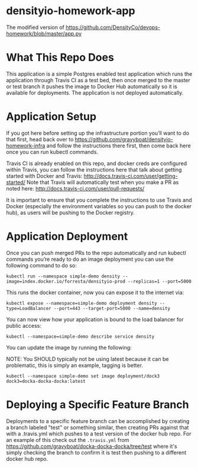 # densityio-homework-app
The modified version of
https://github.com/DensityCo/devops-homework/blob/master/app.py

# What This Repo Does

This application is a simple Postgres enabled test application which runs the
application through Travis CI as a test bed, then once merged to the master or
test branch it pushes the image to Docker Hub automatically so it is available
for deployments. The application is not deployed automatically.

# Application Setup

If you got here before setting up the infrastructure portion you’ll want to do
that first, head back over to
https://github.com/gravyboat/densityio-homework-infra and follow the
instructions there first, then come back here once you can run kubectl
commands.

Travis CI is already enabled on this repo, and docker creds are configured
within Travis, you can follow the instructions here that talk about getting
started with Docker and Travis: http://docs.travis-ci.com/user/getting-started/
Note that Travis will automatically test when you make a PR as noted here:
http://docs.travis-ci.com/user/pull-requests/

It is important to ensure that you complete the instructions to use Travis and
Docker (especially the environment variables so you can push to the docker
hub), as users will be pushing to the Docker registry.

# Application Deployment

Once you can push merged PRs to the repo automatically and run kubectl
commands you’re ready to do an image deployment you can use the following
command to do so:

`kubectl run --namespace simple-demo density --image=index.docker.io/forresta/densityio-prod --replicas=1 --port=5000`

This runs the docker container, now you can expose it to the internet via:

`kubectl expose --namespace=simple-demo deployment density --type=LoadBalancer --port=443 --target-port=5000 --name=density`

You can now view how your application is bound to the load balancer for public access:

`kubectl --namespace=simple-demo describe service density`

You can update the image by running the following:

NOTE: You SHOULD typically not be using latest because it can be problematic,
this is simply an example, tagging is better.

`kubectl --namespace simple-demo set image deployment/dock3 dock3=docka-docka-docka:latest`

# Deploying a Specific Feature Branch

Deployments to a specific feature branch can be accomplished by creating a
branch labeled "test" or something similar, then creating PRs against that
with a .travis.yml which pushes to a test version of the docker hub repo.
For an example of this check out the `.travis.yml` from
https://github.com/gravyboat/docka-docka-docka/tree/test where it's simply
checking the branch to confirm it is test then pushing to a different
docker hub repo.
